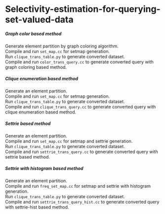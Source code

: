 # Selectivity-estimation-for-querying-set-valued-data
##### Graph color based method
Generate element partition by graph coloring algorithm.  
Compile and run `set_map.cc` for setmap generation.  
Run `clique_trans_table.py` to generate converted dataset.  
Compile and run `color_trans_query.cc` to generate converted query with graph coloring based method.

##### Clique enumeration based method
Generate an element partition.  
Compile and run `set_map.cc` for setmap generation.  
Run `clique_trans_table.py` to generate converted dataset.  
Compile and run `clique_trans_query.cc` to generate converted query with clique enumeration based method.

##### Settrie based method
Generate an element partition.  
Compile and run `set_map.cc` for setmap and settrie generation.  
Run `clique_trans_table.py` to generate converted dataset.  
Compile and run `settrie_trans_query.cc` to generate converted query with settrie based method.

##### Settrie with histogram based method
Generate an element partition.  
Compile and run `freq_set_map.cc` for setmap and settrie with histogram generation.  
Run `clique_trans_table.py` to generate converted dataset.  
Compile and run `settrie_trans_query_hist.cc` to generate converted query with settrie-hist based method.

